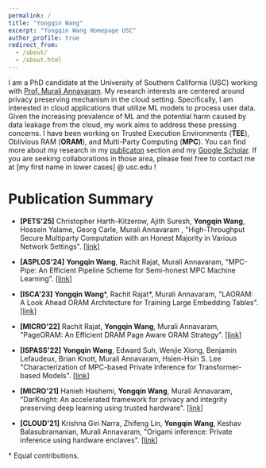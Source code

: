 ```yaml
---
permalink: /
title: "Yongqin Wang"
excerpt: "Yongqin Wang Homepage USC"
author_profile: true
redirect_from: 
  - /about/
  - /about.html
---
```


I am a PhD candidate at the University of Southern California (USC) working with [Prof. Murali Annavaram](http://scip-lab.usc.edu/). My research interests are centered around privacy preserving mechanism in the cloud setting. Specifically, I am interested in cloud applications that utilize ML models to process user data. Given the increasing prevalence of ML and the potential harm caused by data leakage from the cloud, my work aims to address these pressing concerns. I have been working on Trusted Execution Environments (**TEE**), Oblivious RAM (**ORAM**), and Multi-Party Computing (**MPC**). You can find more about my research in my [publicaton](https://iihihiuh.github.io/yongqin.github.io//publications/) section and my [Google Scholar](https://scholar.google.com/citations?user=DEH7pxcAAAAJ). If you are seeking collaborations in those area, please feel free to contact me at \[my first name in lower cases\] @ usc.edu !

# Publication Summary
- **\[PETS'25\]** Christopher Harth-Kitzerow, Ajith Suresh, **Yongqin Wang**, Hossein Yalame, Georg Carle, Murali Annavaram
, "High-Throughput Secure Multiparty Computation with an Honest Majority in Various Network Settings". \[[link](https://iihihiuh.github.io/yongqin.github.io/publications/2025-07-14-heter)\]

- **\[ASPLOS'24\]** **Yongqin Wang**, Rachit Rajat, Murali Annavaram, "MPC-Pipe: An Efficient Pipeline Scheme for Semi-honest MPC Machine Learning". \[[link](https://iihihiuh.github.io/yongqin.github.io/publications/2024-04-27-mpcpipe)\]
- **\[ISCA'23\]** **Yongqin Wang**\*, Rachit Rajat\*, Murali Annavaram, "LAORAM: A Look Ahead ORAM Architecture for Training Large Embedding Tables". \[[link](https://iihihiuh.github.io/yongqin.github.io/publications/2023-06-19-pageoram)\]
- **\[MICRO'22\]** Rachit Rajat, **Yongqin Wang**, Murali Annavaram, "PageORAM: An Efficient DRAM Page Aware ORAM Strategy". \[[link](https://iihihiuh.github.io/yongqin.github.io/publications/2022-10-01-pageoram)\]
- **\[ISPASS'22\]** **Yongqin Wang**, Edward Suh, Wenjie Xiong, Benjamin Lefaudeux, Brian Knott, Murali Annavaram, Hsien-Hsin S. Lee "Characterization of MPC-based Private Inference for Transformer-based Models". \[[link](https://iihihiuh.github.io/yongqin.github.io/publications/2022-05-22-ispass)\]
- **\[MICRO'21\]** Hanieh Hashemi, **Yongqin Wang**, Murali Annavaram, "DarKnight: An accelerated framework for privacy and integrity preserving deep learning using trusted hardware". \[[link](https://iihihiuh.github.io/yongqin.github.io/publications/2021-10-08-darknight)\]
- **\[CLOUD'21\]** Krishna Giri Narra, Zhifeng Lin, **Yongqin Wang**, Keshav Balasubramanian, Murali Annavaram, "Origami inference: Private inference using hardware enclaves". \[[link](https://iihihiuh.github.io/yongqin.github.io/publications/2021-09-05-origami)\]

\* Equal contributions.
